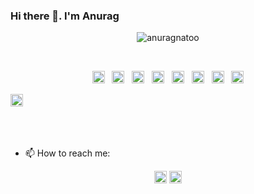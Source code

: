 ### Hi there 👋. I'm Anurag


<p align="center">
<img src="https://komarev.com/ghpvc/?username=anuragnatoo" alt="anuragnatoo" />
</p>
<br>

<p align="center">
<img src="https://konpa.github.io/devicon/devicon.git/icons/react/react-original-wordmark.svg" alt="react" width="20" height="20"/>&nbsp;&nbsp;
<img src="https://konpa.github.io/devicon/devicon.git/icons/c/c-original.svg" alt="c" width="20" height="20"/>&nbsp;&nbsp;
<img src="https://konpa.github.io/devicon/devicon.git/icons/cplusplus/cplusplus-original.svg" alt="cplusplus" width="20" height="20"/>&nbsp;&nbsp;
<img src="https://konpa.github.io/devicon/devicon.git/icons/css3/css3-original-wordmark.svg" alt="css3" width="20" height="20"/>&nbsp;&nbsp;
<img src="https://konpa.github.io/devicon/devicon.git/icons/html5/html5-original-wordmark.svg" alt="html5" width="20" height="20"/>&nbsp;&nbsp;
<img src="https://konpa.github.io/devicon/devicon.git/icons/javascript/javascript-original.svg" alt="javascript" width="20" height="20"/>&nbsp;&nbsp;
<img src="https://konpa.github.io/devicon/devicon.git/icons/mysql/mysql-original-wordmark.svg" alt="mysql" width="20" height="20"/>&nbsp;&nbsp;
<img src="https://konpa.github.io/devicon/devicon.git/icons/python/python-original-wordmark.svg" alt="python" width="20" height="20"/></p>
<img src="https://konpa.github.io/devicon/devicon.git/icons/java/java-original-wordmark.svg" alt="java" width="20" height="20"/>&nbsp;&nbsp;

<br><br>

- 📫 How to reach me:
<p align="center">
  <a href="mailto:coe17b015@iiitdm.ac.in"><img src="https://image.flaticon.com/icons/svg/725/725643.svg" height="20" width="20" /></a>
  <a href="https://www.linkedin.com/in/anuragnatoo/"><img src="https://cdn.jsdelivr.net/npm/simple-icons@3.0.1/icons/linkedin.svg" height="20" width="20" /></a>
</p>
<!--
**anuragnatoo/anuragnatoo** is a ✨ _special_ ✨ repository because its `README.md` (this file) appears on your GitHub profile.

Here are some ideas to get you started:

- 🔭 I’m currently working on ...
- 🌱 I’m currently learning ...
- 👯 I’m looking to collaborate on Open Source Projects
- 🤔 I’m looking for help with ...
- 💬 Ask me about 
- 📫 How to reach me: ...
- 😄 Pronouns: ...
- ⚡ Fun fact: 
-->